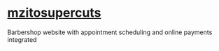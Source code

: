 
# [mzitosupercuts](https://mzitosupercuts.site/)
Barbershop website with appointment scheduling and online payments integrated 
